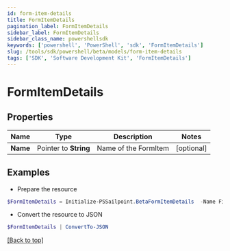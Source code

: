 ```yaml
---
id: form-item-details
title: FormItemDetails
pagination_label: FormItemDetails
sidebar_label: FormItemDetails
sidebar_class_name: powershellsdk
keywords: ['powershell', 'PowerShell', 'sdk', 'FormItemDetails'] 
slug: /tools/sdk/powershell/beta/models/form-item-details
tags: ['SDK', 'Software Development Kit', 'FormItemDetails']
---
```



# FormItemDetails

## Properties

Name | Type | Description | Notes
------------ | ------------- | ------------- | -------------
**Name** |  Pointer to **String** | Name of the FormItem | [optional] 

## Examples

- Prepare the resource
```powershell
$FormItemDetails = Initialize-PSSailpoint.BetaFormItemDetails  -Name Field1
```

- Convert the resource to JSON
```powershell
$FormItemDetails | ConvertTo-JSON
```


[[Back to top]](#) 

